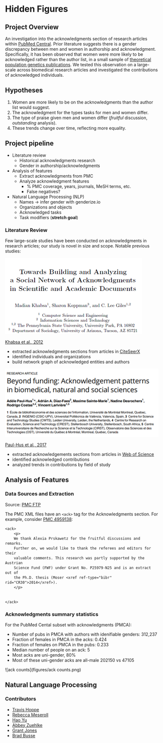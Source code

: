 # Hidden Figures

## Project Overview
An investigation into the acknowledgments section of research articles within [PubMed Central](https://www.ncbi.nlm.nih.gov/pmc/).
Prior literature suggests there is a gender discrepancy between men and women in authorship and acknowledgment. 
Specifically, it has been observed that women were more likely to be acknowledged rather than the author list, in a small sample of  [theoretical population genetics publications](https://www.biorxiv.org/content/early/2018/07/05/360933). We tested this observation  on a large-scale across biomedical research articles and investigated the contributions of acknowledged individuals.

## Hypotheses

1. Women are more likely to be on the acknowledgments than the author list would suggest.
2. The acknowledgment for the types tasks for men and women differ.
3. The type of praise given men and women differ (_fruitful_ discussion, _outstanding_ analysis).
4. These trends change over time, reflecting more equality.


## Project pipeline
- Literature review
  - Historical acknowledgments research
  - Gender in authorship/acknowledgments
- Analysis of features
  - Extract acknowledgments from PMC
  - Analyze acknowledgment features
    - % PMC coverage, years, journals, MeSH terms, etc.
    - False negatives?
- Natural Language Processing (NLP)
  - Names → infer gender with genderize.io
  - Organizations and objects
  - Acknowledged tasks
  - Task modifiers (**stretch goal**)


### Literature Review
Few large-scale studies have been conducted on acknowledgments in research articles; our study is novel in size and scope. Notable previous studies: 

![Khabsa et al 2012](figures/Khabsa%20clip.PNG)

[Khabsa et al., 2012](https://link.springer.com/chapter/10.1007/978-3-642-29047-3_43)
- extracted acknowledgments sections from articles in [CiteSeerX](http://citeseer.ist.psu.edu/index;jsessionid=75C159A83DB7C9F3624F934430F5F3E7)
- identified individuals and organizations
- build network graph of acknowledged entities and authors

![Paul-Hus et al 2017](figures/Paul-Hus%20clip.PNG)

[Paul-Hus et al., 2017](https://journals.plos.org/plosone/article?id=10.1371/journal.pone.0185578)
- extracted acknowledgements sections from articles in [Web of Science](https://clarivate.com/products/web-of-science/)
- identified acknowledged contributions
- analyzed trends in contributions by field of study

## Analysis of Features

### Data Sources and Extraction

Source: [PMC FTP](https://www.ncbi.nlm.nih.gov/pmc/tools/ftp/)

The PMC XML files have an `<ack>` tag for the Acknowledgments section.
For example, consider [PMC 4959138](https://www.ncbi.nlm.nih.gov/pmc/articles/PMC4959138/):

```
<ack>
    <p>
	We thank Alexia Prskawetz for the fruitful discussions and remarks. 
	Further on, we would like to thank the referees and editors for their 
	valuable comments. This research was partly supported by the Austrian 
	Science Fund (FWF) under Grant No. P25979-N25 and is an extract out of 
	the Ph.D. thesis (Moser <xref ref-type="bibr" rid="CR30">2014</xref>).
    </p>
    
   
</ack>
```

### Acknowledgments summary statistics
For the PubMed Cental subset with acknowledgments (PMCA): 
+ Number of pubs in PMCA with authors with idenifiable genders: 312,237
+ Fraction of females in PMCA in the acks: 0.424 
+ Fraction of females on PMCA in the pubs: 0.233
+ Median number of people on an ack: 5
+ Most acks are uni-gender, 80%
+ Most of these uni-gender acks are all-male 202150 vs 47105

![ack counts](figures/ack counts.png)


## Natural Language Processing




### Contributors

+ [Travis Hoppe](https://github.com/thoppe)
+ [Rebecca Meseroll](https://github.com/rmeseroll)
+ [Hao Yu](https://github.com/summer66)
+ [Abbey Zuehlke](https://github.com/zuehlkead)
+ [Grant Jones](https://github.com/grantdjones)
+ [Brad Busse](https://github.com/facepalm)
